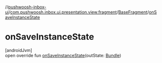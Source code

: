 //[pushwoosh-inbox-ui](../../../index.md)/[com.pushwoosh.inbox.ui.presentation.view.fragment](../index.md)/[BaseFragment](index.md)/[onSaveInstanceState](on-save-instance-state.md)

# onSaveInstanceState

[androidJvm]\
open override fun [onSaveInstanceState](on-save-instance-state.md)(outState: [Bundle](https://developer.android.com/reference/kotlin/android/os/Bundle.html))
